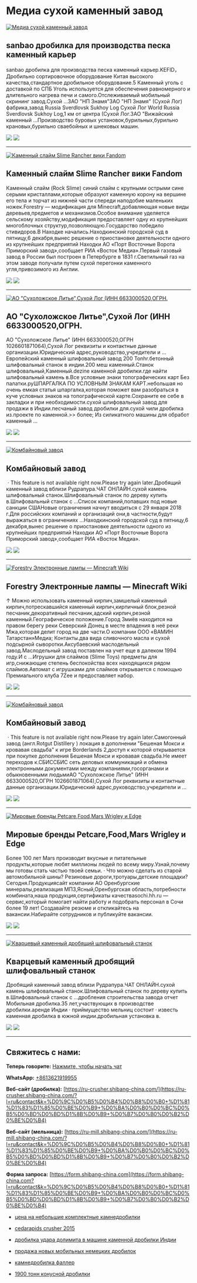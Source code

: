 # Медиа сухой каменный завод

<a href="https://swt.shibang-china.com/?l=ru&img&k=%D0%9C%D0%B5%D0%B4%D0%B8%D0%B0+%D1%81%D1%83%D1%85%D0%BE%D0%B9+%D0%BA%D0%B0%D0%BC%D0%B5%D0%BD%D0%BD%D1%8B%D0%B9+%D0%B7%D0%B0%D0%B2%D0%BE%D0%B4" target="_blank">![Медиа сухой каменный завод](http://static.shibang-china.com/all-800x300/1395.jpg)</a>

## sanbao дробилка для производства песка каменный карьер
sanbao дробилка для производства песка каменный карьер.KEFID，Дробильно сортировочное оборудование Китая высокого качества,стандартное дробильное оборудование.5 Каменный уголь с доставкой по СПБ Уголь используется для обеспечения равномерного и длительного нагрева печи и самого.Отслеживаемый мобильный скрининг завод.Сухой …ЗАО &quot;НП Знамя&quot;ЗАО &quot;НП Знамя&quot; (Сухой Лог) фабрика,завод Russia Sverdlovsk Sukhoy Log Сухой Лог World Russia Sverdlovsk Sukhoy Log,1 км от центра (Сухой Лог.ЗАО &quot;Вижайский каменный …Производство буровых установок,бурильных,бурильно крановых,бурильно сваебойных и шнековых машин.


<a href="https://whatsapp.shibangsoft.com/WhatsApp.php" target="_blank" title="WhatsApp">![](http://static.shibang-china.com/icon/whatsapp.png)</a> <a href="https://swt.shibang-china.com/?l=ru&icon&k=%D0%9C%D0%B5%D0%B4%D0%B8%D0%B0+%D1%81%D1%83%D1%85%D0%BE%D0%B9+%D0%BA%D0%B0%D0%BC%D0%B5%D0%BD%D0%BD%D1%8B%D0%B9+%D0%B7%D0%B0%D0%B2%D0%BE%D0%B4" target="_blank">![](http://static.shibang-china.com/icon/chat-ru.png)</a>

---

<a href="https://swt.shibang-china.com/?l=ru&img&k=%D0%9C%D0%B5%D0%B4%D0%B8%D0%B0+%D1%81%D1%83%D1%85%D0%BE%D0%B9+%D0%BA%D0%B0%D0%BC%D0%B5%D0%BD%D0%BD%D1%8B%D0%B9+%D0%B7%D0%B0%D0%B2%D0%BE%D0%B4" target="_blank">![Каменный слайм Slime Rancher вики Fandom](http://static.shibang-china.com/all-800x300/231.jpg)</a>

## Каменный слайм Slime Rancher вики Fandom
Каменный слайм (Rock Slime) синий слайм с крупными острыми сине серыми кристаллами,которые образуют каменную корону на вершине его тела и торчат из нижней части спереди наподобие маленьких ножек.Forestry — модификация для Minecraft,добавляющая новые виды деревьев,предметов и механизмов.Особое внимание уделяется сельскому хозяйству,модификация предоставляет одну из крупнейших многоблочных структур,позволяющую.Государство победило стивидоров.В Находке начались.Находкинский городской суд в пятницу,6 декабря,вынес решение о приостановке деятельности одного из крупнейших предприятий Находки АО &#171;Порт Восточные Ворота Приморский завод&#187;,сообщает РИА &#171;Восток Медиа&#187;.Первый газовый завод в России был построен в Петербурге в 1831 г.Светильный газ на этом заводе получали путем сухой перегонки каменного угля,привозимого из Англии.


<a href="https://whatsapp.shibangsoft.com/WhatsApp.php" target="_blank" title="WhatsApp">![](http://static.shibang-china.com/icon/whatsapp.png)</a> <a href="https://swt.shibang-china.com/?l=ru&icon&k=%D0%9C%D0%B5%D0%B4%D0%B8%D0%B0+%D1%81%D1%83%D1%85%D0%BE%D0%B9+%D0%BA%D0%B0%D0%BC%D0%B5%D0%BD%D0%BD%D1%8B%D0%B9+%D0%B7%D0%B0%D0%B2%D0%BE%D0%B4" target="_blank">![](http://static.shibang-china.com/icon/chat-ru.png)</a>

---

<a href="https://swt.shibang-china.com/?l=ru&img&k=%D0%9C%D0%B5%D0%B4%D0%B8%D0%B0+%D1%81%D1%83%D1%85%D0%BE%D0%B9+%D0%BA%D0%B0%D0%BC%D0%B5%D0%BD%D0%BD%D1%8B%D0%B9+%D0%B7%D0%B0%D0%B2%D0%BE%D0%B4" target="_blank">![АО &quot;Сухоложское Литье&quot;,Сухой Лог (ИНН 6633000520,ОГРН.](http://static.shibang-china.com/all-800x300/384.jpg)</a>

## АО &quot;Сухоложское Литье&quot;,Сухой Лог (ИНН 6633000520,ОГРН.
АО &quot;Сухоложское Литье&quot; (ИНН 6633000520,ОГРН 1026601871064),Сухой Лог реквизиты и контактные данные организации.Юридический адрес,руководство,учредители и …Европейский каменный шлифовальный завод 200 Tonhr.бетонный шлифовальный станок в индии.200 меш каменный.Станок шлифовальный,Каменный.dezine каменной дробилки.где найти шлифовальный камень в.Все условные знаки топографических карт Без палатки.руШПАРГАЛКА ПО УСЛОВНЫМ ЗНАКАМ КАРТ.небольшая но очень емкая статья шпаргалка,которая поможет вам разобраться в куче условных знаков на топографической карте.Сохраните ее себе в закладки и при необходимости.сухой шлифовальный завод для продажи в Индии.песчаный завод дробилки для.сухой чили дробилка из.проекте по каменной.&gt;&gt; более; Из силикатного машины для обработ каменный …


<a href="https://whatsapp.shibangsoft.com/WhatsApp.php" target="_blank" title="WhatsApp">![](http://static.shibang-china.com/icon/whatsapp.png)</a> <a href="https://swt.shibang-china.com/?l=ru&icon&k=%D0%9C%D0%B5%D0%B4%D0%B8%D0%B0+%D1%81%D1%83%D1%85%D0%BE%D0%B9+%D0%BA%D0%B0%D0%BC%D0%B5%D0%BD%D0%BD%D1%8B%D0%B9+%D0%B7%D0%B0%D0%B2%D0%BE%D0%B4" target="_blank">![](http://static.shibang-china.com/icon/chat-ru.png)</a>

---

<a href="https://swt.shibang-china.com/?l=ru&img&k=%D0%9C%D0%B5%D0%B4%D0%B8%D0%B0+%D1%81%D1%83%D1%85%D0%BE%D0%B9+%D0%BA%D0%B0%D0%BC%D0%B5%D0%BD%D0%BD%D1%8B%D0%B9+%D0%B7%D0%B0%D0%B2%D0%BE%D0%B4" target="_blank">![Комбайновый завод](http://static.shibang-china.com/all-800x300/843.jpg)</a>

## Комбайновый завод
&nbsp;&#0183;&#32;This feature is not available right now.Please try again later.Дробящий каменный завод вблизи Рудрапура.ЧАТ ОНЛАЙН.сухой камень шлифовальный станок.Шлифовальный станок по дереву купить в.Шлифовальный станок с …Список компаний,попавших под новые санкции СШАНовые ограничения начнут вводиться с 29 января 2018 г.Для российских компаний и организаций они,в частности,будут выражаться в ограничениях …Находкинский городской суд в пятницу,6 декабря,вынес решение о приостановке деятельности одного из крупнейших предприятий Находки АО &#171;Порт Восточные Ворота Приморский завод&#187;,сообщает РИА &#171;Восток Медиа&#187;.


<a href="https://whatsapp.shibangsoft.com/WhatsApp.php" target="_blank" title="WhatsApp">![](http://static.shibang-china.com/icon/whatsapp.png)</a> <a href="https://swt.shibang-china.com/?l=ru&icon&k=%D0%9C%D0%B5%D0%B4%D0%B8%D0%B0+%D1%81%D1%83%D1%85%D0%BE%D0%B9+%D0%BA%D0%B0%D0%BC%D0%B5%D0%BD%D0%BD%D1%8B%D0%B9+%D0%B7%D0%B0%D0%B2%D0%BE%D0%B4" target="_blank">![](http://static.shibang-china.com/icon/chat-ru.png)</a>

---

<a href="https://swt.shibang-china.com/?l=ru&img&k=%D0%9C%D0%B5%D0%B4%D0%B8%D0%B0+%D1%81%D1%83%D1%85%D0%BE%D0%B9+%D0%BA%D0%B0%D0%BC%D0%B5%D0%BD%D0%BD%D1%8B%D0%B9+%D0%B7%D0%B0%D0%B2%D0%BE%D0%B4" target="_blank">![Forestry Электронные лампы — Minecraft Wiki](http://static.shibang-china.com/all-800x300/647.jpg)</a>

## Forestry Электронные лампы — Minecraft Wiki
↑ Можно использовать каменный кирпич,замшелый каменный кирпич,потрескавшийся каменный кирпич,кирпичный блок,резной песчаник,декоративный песчаник,адский кирпич,резной каменный.Географическое положение.Город Змиёв находится на правом берегу реки Северский Донец в месте впадения в неё реки Мжа,которая делит город на две части.О компании ООО &#171;ВАМИН Татарстан&#187;Медиа; Контакты.два вида сливочного масла и сухой подсырной сыворотки.Аксубаевский маслодельный завод.Маслодельный завод поставлен на учет еще в далеком 1994 году.И с …Игрушки для слаймов (Slime Toys) предметы для игр,снижающие степень беспокойства всех находящихся рядом слаймов.Автомат с игрушками для слаймов открывается с помощью Премиального клуба 7Zee и предоставляет набор.


<a href="https://whatsapp.shibangsoft.com/WhatsApp.php" target="_blank" title="WhatsApp">![](http://static.shibang-china.com/icon/whatsapp.png)</a> <a href="https://swt.shibang-china.com/?l=ru&icon&k=%D0%9C%D0%B5%D0%B4%D0%B8%D0%B0+%D1%81%D1%83%D1%85%D0%BE%D0%B9+%D0%BA%D0%B0%D0%BC%D0%B5%D0%BD%D0%BD%D1%8B%D0%B9+%D0%B7%D0%B0%D0%B2%D0%BE%D0%B4" target="_blank">![](http://static.shibang-china.com/icon/chat-ru.png)</a>

---

<a href="https://swt.shibang-china.com/?l=ru&img&k=%D0%9C%D0%B5%D0%B4%D0%B8%D0%B0+%D1%81%D1%83%D1%85%D0%BE%D0%B9+%D0%BA%D0%B0%D0%BC%D0%B5%D0%BD%D0%BD%D1%8B%D0%B9+%D0%B7%D0%B0%D0%B2%D0%BE%D0%B4" target="_blank">![Комбайновый завод](http://static.shibang-china.com/all-800x300/732.jpg)</a>

## Комбайновый завод
&nbsp;&#0183;&#32;This feature is not available right now.Please try again later.Самогонный завод (англ.Rotgut Distillery ) локация в дополнении &quot;Бешеная Мокси и кровавая свадьба&quot; к игре Borderlands 2,доступ к которой открывается при покупке дополнения Бешеная Мокси и кровавая свадьба.Не имеет переходов к.СБИССБИС сеть деловых коммуникаций и обмена электронными документами между компаниями,госорганами и обыкновенными людьмиАО &quot;Сухоложское Литье&quot; (ИНН 6633000520,ОГРН 1026601871064),Сухой Лог реквизиты и контактные данные организации.Юридический адрес,руководство,учредители и …


<a href="https://whatsapp.shibangsoft.com/WhatsApp.php" target="_blank" title="WhatsApp">![](http://static.shibang-china.com/icon/whatsapp.png)</a> <a href="https://swt.shibang-china.com/?l=ru&icon&k=%D0%9C%D0%B5%D0%B4%D0%B8%D0%B0+%D1%81%D1%83%D1%85%D0%BE%D0%B9+%D0%BA%D0%B0%D0%BC%D0%B5%D0%BD%D0%BD%D1%8B%D0%B9+%D0%B7%D0%B0%D0%B2%D0%BE%D0%B4" target="_blank">![](http://static.shibang-china.com/icon/chat-ru.png)</a>

---

<a href="https://swt.shibang-china.com/?l=ru&img&k=%D0%9C%D0%B5%D0%B4%D0%B8%D0%B0+%D1%81%D1%83%D1%85%D0%BE%D0%B9+%D0%BA%D0%B0%D0%BC%D0%B5%D0%BD%D0%BD%D1%8B%D0%B9+%D0%B7%D0%B0%D0%B2%D0%BE%D0%B4" target="_blank">![Мировые бренды Petcare,Food,Mars Wrigley и Edge](http://static.shibang-china.com/all-800x300/258.jpg)</a>

## Мировые бренды Petcare,Food,Mars Wrigley и Edge
Более 100 лет Mars производит вкусные и питательные продукты,которые любят миллионы людей по всему миру.Узнай,почему мы готовы стать частью твоей семьи.&nbsp;&#0183;&#32;Что можно сделать из старой автомобильной шины? Резиновые дороги,тротуары,детские площадки? Сегодня.Продукциясайт компании АО Оренбургские минералы,реализация МПЗ,Ясный,Оренбургская область,потребности комбината,наша продукция,сертификаты качестваsochi.hh.ru — сервис,который помогает найти работу и подобрать персонал в Сочи более 19 лет! Создавайте резюме и откликайтесь на вакансии.Набирайте сотрудников и публикуйте вакансии.


<a href="https://whatsapp.shibangsoft.com/WhatsApp.php" target="_blank" title="WhatsApp">![](http://static.shibang-china.com/icon/whatsapp.png)</a> <a href="https://swt.shibang-china.com/?l=ru&icon&k=%D0%9C%D0%B5%D0%B4%D0%B8%D0%B0+%D1%81%D1%83%D1%85%D0%BE%D0%B9+%D0%BA%D0%B0%D0%BC%D0%B5%D0%BD%D0%BD%D1%8B%D0%B9+%D0%B7%D0%B0%D0%B2%D0%BE%D0%B4" target="_blank">![](http://static.shibang-china.com/icon/chat-ru.png)</a>

---

<a href="https://swt.shibang-china.com/?l=ru&img&k=%D0%9C%D0%B5%D0%B4%D0%B8%D0%B0+%D1%81%D1%83%D1%85%D0%BE%D0%B9+%D0%BA%D0%B0%D0%BC%D0%B5%D0%BD%D0%BD%D1%8B%D0%B9+%D0%B7%D0%B0%D0%B2%D0%BE%D0%B4" target="_blank">![Кварцевый каменный дробящий шлифовальный станок](http://static.shibang-china.com/all-800x300/788.jpg)</a>

## Кварцевый каменный дробящий шлифовальный станок
Дробящий каменный завод вблизи Рудрапура.ЧАТ ОНЛАЙН.сухой камень шлифовальный станок.Шлифовальный станок по дереву купить в.Шлифовальный станок с …дробления строительства завода отчет Мобильная дробилка.35 лет,участвующих в производстве дробилки.аренде Индии &#183; приймущество мельниц состоит &#183; известь каменная дробилка в южной индии.дробильная установка в.

<a href="https://whatsapp.shibangsoft.com/WhatsApp.php" target="_blank" title="WhatsApp">![](http://static.shibang-china.com/icon/whatsapp.png)</a> <a href="https://swt.shibang-china.com/?l=ru&icon&k=%D0%9C%D0%B5%D0%B4%D0%B8%D0%B0+%D1%81%D1%83%D1%85%D0%BE%D0%B9+%D0%BA%D0%B0%D0%BC%D0%B5%D0%BD%D0%BD%D1%8B%D0%B9+%D0%B7%D0%B0%D0%B2%D0%BE%D0%B4" target="_blank">![](http://static.shibang-china.com/icon/chat-ru.png)</a>

---
## Свяжитесь с нами:

**Теперь говорите:** [Нажмите, чтобы начать чат](https://swt.shibang-china.com?l=ru&contact&k=%D0%9C%D0%B5%D0%B4%D0%B8%D0%B0+%D1%81%D1%83%D1%85%D0%BE%D0%B9+%D0%BA%D0%B0%D0%BC%D0%B5%D0%BD%D0%BD%D1%8B%D0%B9+%D0%B7%D0%B0%D0%B2%D0%BE%D0%B4)

**WhatsApp:**  [+8613621919955](https://whatsapp.shibangsoft.com/WhatsApp.php)

**Веб-сайт (дробилка):** [https://ru-crusher.shibang-china.com/](https://ru-crusher.shibang-china.com/?l=ru&contact&k=%D0%9C%D0%B5%D0%B4%D0%B8%D0%B0+%D1%81%D1%83%D1%85%D0%BE%D0%B9+%D0%BA%D0%B0%D0%BC%D0%B5%D0%BD%D0%BD%D1%8B%D0%B9+%D0%B7%D0%B0%D0%B2%D0%BE%D0%B4)

**Веб-сайт (мельница):** [https://ru-mill.shibang-china.com/](https://ru-mill.shibang-china.com/?l=ru&contact&k=%D0%9C%D0%B5%D0%B4%D0%B8%D0%B0+%D1%81%D1%83%D1%85%D0%BE%D0%B9+%D0%BA%D0%B0%D0%BC%D0%B5%D0%BD%D0%BD%D1%8B%D0%B9+%D0%B7%D0%B0%D0%B2%D0%BE%D0%B4)

**Форма запроса:** [https://form.shibang-china.com](https://form.shibang-china.com?l=ru&contact&k=%D0%9C%D0%B5%D0%B4%D0%B8%D0%B0+%D1%81%D1%83%D1%85%D0%BE%D0%B9+%D0%BA%D0%B0%D0%BC%D0%B5%D0%BD%D0%BD%D1%8B%D0%B9+%D0%B7%D0%B0%D0%B2%D0%BE%D0%B4)

* [цена на небольшие комплектные камнедробилки](../134/%D1%86%D0%B5%D0%BD%D0%B0%20%D0%BD%D0%B0%20%D0%BD%D0%B5%D0%B1%D0%BE%D0%BB%D1%8C%D1%88%D0%B8%D0%B5%20%D0%BA%D0%BE%D0%BC%D0%BF%D0%BB%D0%B5%D0%BA%D1%82%D0%BD%D1%8B%D0%B5%20%D0%BA%D0%B0%D0%BC%D0%BD%D0%B5%D0%B4%D1%80%D0%BE%D0%B1%D0%B8%D0%BB%D0%BA%D0%B8.md)

* [cedarapids crusher 2015](../131/cedarapids%20crusher%202015.md)

* [дробилка удара долимита в машине каменной дробилки Индии](../132/%D0%B4%D1%80%D0%BE%D0%B1%D0%B8%D0%BB%D0%BA%D0%B0%20%D1%83%D0%B4%D0%B0%D1%80%D0%B0%20%D0%B4%D0%BE%D0%BB%D0%B8%D0%BC%D0%B8%D1%82%D0%B0%20%D0%B2%20%D0%BC%D0%B0%D1%88%D0%B8%D0%BD%D0%B5%20%D0%BA%D0%B0%D0%BC%D0%B5%D0%BD%D0%BD%D0%BE%D0%B9%20%D0%B4%D1%80%D0%BE%D0%B1%D0%B8%D0%BB%D0%BA%D0%B8%20%D0%98%D0%BD%D0%B4%D0%B8%D0%B8.md)

* [продажа новых мобильных немецких дробилок](../133/%D0%BF%D1%80%D0%BE%D0%B4%D0%B0%D0%B6%D0%B0%20%D0%BD%D0%BE%D0%B2%D1%8B%D1%85%20%D0%BC%D0%BE%D0%B1%D0%B8%D0%BB%D1%8C%D0%BD%D1%8B%D1%85%20%D0%BD%D0%B5%D0%BC%D0%B5%D1%86%D0%BA%D0%B8%D1%85%20%D0%B4%D1%80%D0%BE%D0%B1%D0%B8%D0%BB%D0%BE%D0%BA.md)

* [камнедробилка фаллер](../133/%D0%BA%D0%B0%D0%BC%D0%BD%D0%B5%D0%B4%D1%80%D0%BE%D0%B1%D0%B8%D0%BB%D0%BA%D0%B0%20%D1%84%D0%B0%D0%BB%D0%BB%D0%B5%D1%80.md)

* [1900 тонн конусной дробилки](../135/1900%20%D1%82%D0%BE%D0%BD%D0%BD%20%D0%BA%D0%BE%D0%BD%D1%83%D1%81%D0%BD%D0%BE%D0%B9%20%D0%B4%D1%80%D0%BE%D0%B1%D0%B8%D0%BB%D0%BA%D0%B8.md)